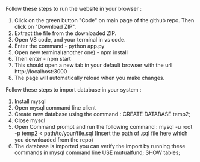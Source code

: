 Follow these steps to run the website in your browser :

1. Click on the green button "Code" on main page of the github repo. Then click on "Download ZIP".
2. Extract the file from the downloaded ZIP.
3. Open VS code, and your terminal in vs code.
4. Enter the command - python app.py
5. Open new terminal(another one) - npm install
6. Then enter - npm start
7. This should open a new tab in your default browser with the url http://localhost:3000
8. The page will automatically reload when you make changes.

Follow these steps to import database in your system :

1. Install mysql 
2. Open mysql command line client
3. Create new database using the command : 
    CREATE DATABASE temp2;
4. Close mysql
5. Open Command prompt and run the following command : 
    mysql -u root -p temp2 < path/to/your/file.sql (Insert the path of .sql file here which you downloaded from the repo)
6. The database is imported you can verify the import by running these commands in mysql command line
    USE mutualfund;
    SHOW tables;


